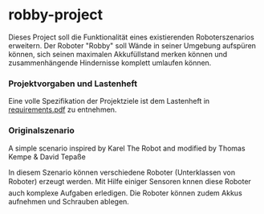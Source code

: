 # robby-project

Dieses Project soll die Funktionalität eines existierenden Roboterszenarios erweitern. Der Roboter "Robby" soll Wände in seiner Umgebung aufspüren können, sich seinen maximalen Akkufüllstand merken können und zusammenhängende Hindernisse komplett umlaufen können.

### Projektvorgaben und Lastenheft
Eine volle Spezifikation der Projektziele ist dem Lastenheft in [requirements.pdf]() zu entnehmen.

### Originalszenario

A simple scenario inspired by Karel The Robot and modified by Thomas Kempe & David Tepaße

In diesem Szenario können verschiedene Roboter (Unterklassen von Roboter) erzeugt werden.
Mit Hilfe einiger Sensoren knnen diese Roboter auch komplexe Aufgaben erledigen.
Die Roboter können zudem Akkus aufnehmen und Schrauben ablegen.
